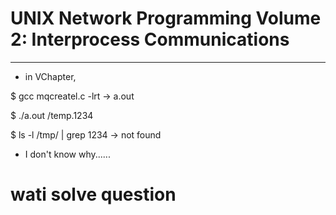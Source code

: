 # UNIX Network Programming Volume 2: Interprocess Communications

-----------
- in VChapter,

$ gcc mqcreatel.c -lrt  -> a.out

$ ./a.out /temp.1234

$ ls -l /tmp/ | grep 1234   -> not found

- I don't know why......

# wati solve question
